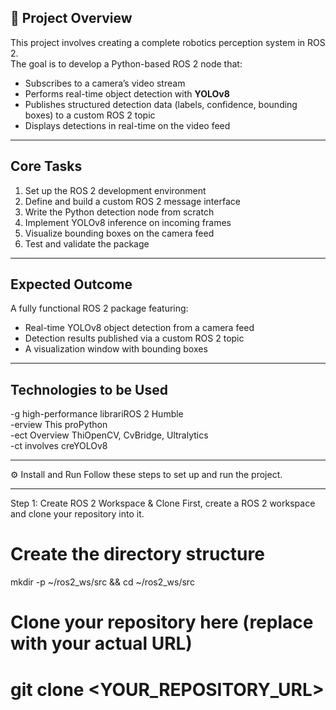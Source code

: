 ## 📌 Project Overview
This project involves creating a complete robotics perception system in ROS 2.  
The goal is to develop a Python-based ROS 2 node that:

- Subscribes to a camera’s video stream  
- Performs real-time object detection with **YOLOv8**  
- Publishes structured detection data (labels, confidence, bounding boxes) to a custom ROS 2 topic  
- Displays detections in real-time on the video feed  

---

## Core Tasks
1. Set up the ROS 2 development environment  
2. Define and build a custom ROS 2 message interface  
3. Write the Python detection node from scratch  
4. Implement YOLOv8 inference on incoming frames  
5. Visualize bounding boxes on the camera feed  
6. Test and validate the package  

---

## Expected Outcome
A fully functional ROS 2 package featuring:  
- Real-time YOLOv8 object detection from a camera feed  
- Detection results published via a custom ROS 2 topic  
- A visualization window with bounding boxes  

---

## Technologies to be Used
-g high-performance librariROS 2 Humble  
-erview
This proPython  
-ect Overview
ThiOpenCV, CvBridge, Ultralytics  
-ct involves creYOLOv8

---
⚙️ Install and Run
Follow these steps to set up and run the project.

---
Step 1: Create ROS 2 Workspace & Clone
First, create a ROS 2 workspace and clone your repository into it.

# Create the directory structure
mkdir -p ~/ros2_ws/src && cd ~/ros2_ws/src

# Clone your repository here (replace with your actual URL)
# git clone <YOUR_REPOSITORY_URL>

